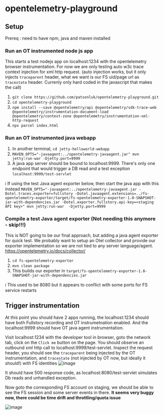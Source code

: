 # opentelemetry-playground

## Setup
Prereq : need to have npm, java and maven installed

### Run an OT instrumented node js app
This starts a test nodejs app on localhost:1234 with the opentelemetry browser instrumentation. For now we are only testing auto w3c trace context injection for xml http request. (auto injection works, but it only injects `traceparent` header, what we want is our FS uid/page url as `tracestate` header. Currenly only hard coded in the javascript that makes the call)

1. `git clone https://github.com/patsonluk/opentelemetry-playground.git`
2. `cd opentelemetry-playground`
3. `npm install --save @opentelemetry/api @opentelemetry/sdk-trace-web @opentelemetry/instrumentation-document-load @opentelemetry/context-zone @opentelemetry/instrumentation-xml-http-request`
4. `npx parcel index.html` 

### Run an OT instrumented java webapp
1. In another terminal, `cd jetty-helloworld-webapp`
2. `MAVEN_OPTS="-javaagent:../opentelemetry-javaagent.jar" mvn jetty:run-war -Djetty.port=9999`
3. A java app server should be bound to localhost:9999. There's only one endpoint that would trigger a DB read and a test exception `localhost:9999/test-servlet`

:information_source: If using the test Java agent exporter below, then start the java app with this instead `MAVEN_OPTS="-javaagent:../opentelemetry-javaagent.jar -Dotel.traces.exporter=fullstory -Dotel.javaagent.extensions=../fs-opentelemetry-exporter/target/fs-opentelemetry-exporter-1.0-SNAPSHOT-jar-with-dependencies.jar -Dotel.exporter.fullstory.api-key=<staging API key>" mvn jetty:run-war  -Djetty.port=9999`

### Compile a test Java agent exporter (Not needing this anymore - skip!!!)
This is NOT going to be our final approach, but adding a java agent exporter for quick test. We probably want to setup an Otel collector and provide our exporter implementation so we are not tied to any server language/agent. https://opentelemetry.io/docs/collector/

1. `cd fs-opentelemetry-exporter`
2. `mvn clean package`
3. This builds our exporter in `target/fs-opentelemetry-exporter-1.0-SNAPSHOT-jar-with-dependencies.jar`

:information_source: This used to be 8080 but it appears to conflict with some ports for FS service restarts

## Trigger instrumentation
At this point you should have 2 apps running, the localhost:1234 should have both Fullstory recording and OT instrumetnation enabled. And the localhost:9999 should have OT java agent instrumentation.

Visit localhost:1234 with the developer tool in browser, goto the network tab, click on the `Click me` button on the page. You should observe an outbound xml http call to localhost:9999/test-servlet. Inspect the request header, you should see the `traceparent` being injected by the OT instrumentation, and `tracestate` (not injected by OT now, but ideally it should!) with FS identities
![image](https://user-images.githubusercontent.com/2895902/200657394-f34675c7-915b-45eb-ab6b-7f694f3947d8.png)

It should have 500 response code, as localhost:8080/test-servlet simulates Db reads and unhandled exception.

Now goto the corresponding FS account on staging, we should be able to see the FS session and some server events in there. **It seems very buggy now, there could be time drift and throttling/quota issue**

![image](https://user-images.githubusercontent.com/2895902/200657802-2c4f59aa-1a24-4be8-8452-02cdf42cbea8.png)


